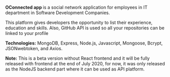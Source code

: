<b>OConnected app </b> is a social network application for employees in IT department in Software Development Companies.

This platform gives developers the opportunity to list their experience, education and skills. Also, GitHub API is used so all your repositories can be linked to your profile

<b>Technologies:</b> MongoDB, Express, Node.js, Javascript, Mongoose, Bcrypt, JSONwebtoken, and Axios.

<b>Note:</b> This is a beta version without React frontend and it will be fully released with frontend at the end of July 2020, for now, it was only released as the NodeJS backend part where it can be used as API platform.
